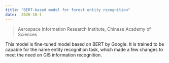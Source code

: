 ```yaml
---
title: "BERT-based model for forest entity recognition"
date:  2020-10-1
---
```


> Aerospace Information Research Institute, Chinese Academy of Sciences

This model is fine-tuned model based on BERT by Google. It is trained to be capable for the name entity recognition task, which made a few changes to meet the need on GIS information recognition.